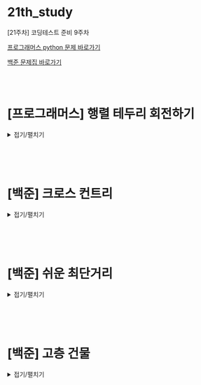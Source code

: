 # 21th_study
[21주차] 코딩테스트 준비 9주차
<br/>

[프로그래머스 python 문제 바로가기](https://school.programmers.co.kr/learn/courses/30/lessons/77485)

[백준 문제집 바로가기](https://www.acmicpc.net/workbook/view/16147)

<br/><br/>

# [프로그래머스] 행렬 테두리 회전하기

<details>
<summary>접기/펼치기</summary>
<div markdown="1">

## [동우](./행렬%20테두리%20회전하기/동우.py)
```py
```
## [민웅](./행렬%20테두리%20회전하기/민웅.py)
```py
def solution(rows, columns, queries):
    answer = []
    mat = []
    num = 1
    for i in range(rows):
        lst = []
        for j in range(columns):
            lst.append(num)
            num += 1
        mat.append(lst)
    # print(mat)

    for query in queries:
        sx, sy, ex, ey = query
        m_value = float('inf')
        temp = mat[sx-1][sy-1]
        change = (2*(ex-sx+1)+2*(ey-sy+1)-4)
        i, j = sx-1, sy-1
        while change:
            if i == sx-1 and j == sy-1:
                while j != ey-1:
                    mat[i][j+1], temp = temp, mat[i][j+1]
                    j += 1
                    change -= 1
                    if temp < m_value:
                        m_value = temp
            elif i == sx-1 and j == ey-1:
                while i != ex-1:
                    mat[i+1][j], temp = temp, mat[i+1][j]
                    i += 1
                    change -= 1
                    if temp < m_value:
                        m_value = temp
            elif i == ex-1 and j == ey-1:
                while j != sy-1:
                    mat[i][j-1], temp = temp, mat[i][j-1]
                    j -= 1
                    change -= 1
                    if temp < m_value:
                        m_value = temp
            else:
                while i != sx-1:
                    mat[i-1][j], temp = temp, mat[i-1][j]
                    i -= 1
                    change -= 1
                    if temp < m_value:
                        m_value = temp
        answer.append(m_value)
    return answer
```
## [서희](./행렬%20테두리%20회전하기/서희.py)
```py
```
## [성구](./행렬%20테두리%20회전하기/성구.py)
```py
```
## [혜진](./행렬%20테두리%20회전하기/혜진.py)
```py
```

</div>
</details>

<br/><br/><br/>

# [백준] 크로스 컨트리

<details>
<summary>접기/펼치기</summary>
<div markdown="1">

## [동우](./크로스%20컨트리/동우.py)
```py
```
## [민웅](./크로스%20컨트리/민웅.py)
```py
```
## [서희](./크로스%20컨트리/서희.py)
```py
```
## [성구](./크로스%20컨트리/성구.py)
```py
```
## [혜진](./크로스%20컨트리/혜진.py)
```py
```

</div>
</details>

<br/><br/><br/>


# [백준] 쉬운 최단거리

<details>
<summary>접기/펼치기</summary>
<div markdown="1">

## [동우](./쉬운%20최단거리/동우.py)
```py
```
## [민웅](./쉬운%20최단거리/민웅.py)
```py
```
## [서희](./쉬운%20최단거리/서희.py)
```py
```
## [성구](./쉬운%20최단거리/성구.py)
```py
```
## [혜진](./쉬운%20최단거리/혜진.py)
```py
```

</div>
</details>

<br/><br/><br/>


# [백준] 고층 건물

<details>
<summary>접기/펼치기</summary>
<div markdown="1">

## [동우](./고층건물/동우.py)
```py
```
## [민웅](./고층건물/민웅.py)
```py
```
## [서희](./고층건물/서희.py)
```py
```
## [성구](./고층건물/성구.py)
```py
```
## [혜진](./여행가자/혜진.py)
```py
```

</div>
</details>

